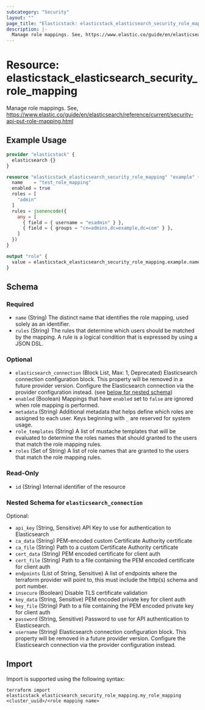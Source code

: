 ```yaml
---
subcategory: "Security"
layout: ""
page_title: "Elasticstack: elasticstack_elasticsearch_security_role_mapping Resource"
description: |-
  Manage role mappings. See, https://www.elastic.co/guide/en/elasticsearch/reference/current/security-api-put-role-mapping.html
---
```


# Resource: elasticstack_elasticsearch_security_role_mapping

Manage role mappings. See, https://www.elastic.co/guide/en/elasticsearch/reference/current/security-api-put-role-mapping.html

## Example Usage

```terraform
provider "elasticstack" {
  elasticsearch {}
}

resource "elasticstack_elasticsearch_security_role_mapping" "example" {
  name    = "test_role_mapping"
  enabled = true
  roles = [
    "admin"
  ]
  rules = jsonencode({
    any = [
      { field = { username = "esadmin" } },
      { field = { groups = "cn=admins,dc=example,dc=com" } },
    ]
  })
}

output "role" {
  value = elasticstack_elasticsearch_security_role_mapping.example.name
}
```

<!-- schema generated by tfplugindocs -->
## Schema

### Required

- `name` (String) The distinct name that identifies the role mapping, used solely as an identifier.
- `rules` (String) The rules that determine which users should be matched by the mapping. A rule is a logical condition that is expressed by using a JSON DSL.

### Optional

- `elasticsearch_connection` (Block List, Max: 1, Deprecated) Elasticsearch connection configuration block. This property will be removed in a future provider version. Configure the Elasticsearch connection via the provider configuration instead. (see [below for nested schema](#nestedblock--elasticsearch_connection))
- `enabled` (Boolean) Mappings that have `enabled` set to `false` are ignored when role mapping is performed.
- `metadata` (String) Additional metadata that helps define which roles are assigned to each user. Keys beginning with `_` are reserved for system usage.
- `role_templates` (String) A list of mustache templates that will be evaluated to determine the roles names that should granted to the users that match the role mapping rules.
- `roles` (Set of String) A list of role names that are granted to the users that match the role mapping rules.

### Read-Only

- `id` (String) Internal identifier of the resource

<a id="nestedblock--elasticsearch_connection"></a>
### Nested Schema for `elasticsearch_connection`

Optional:

- `api_key` (String, Sensitive) API Key to use for authentication to Elasticsearch
- `ca_data` (String) PEM-encoded custom Certificate Authority certificate
- `ca_file` (String) Path to a custom Certificate Authority certificate
- `cert_data` (String) PEM encoded certificate for client auth
- `cert_file` (String) Path to a file containing the PEM encoded certificate for client auth
- `endpoints` (List of String, Sensitive) A list of endpoints where the terraform provider will point to, this must include the http(s) schema and port number.
- `insecure` (Boolean) Disable TLS certificate validation
- `key_data` (String, Sensitive) PEM encoded private key for client auth
- `key_file` (String) Path to a file containing the PEM encoded private key for client auth
- `password` (String, Sensitive) Password to use for API authentication to Elasticsearch.
- `username` (String) Elasticsearch connection configuration block. This property will be removed in a future provider version. Configure the Elasticsearch connection via the provider configuration instead.

## Import

Import is supported using the following syntax:

```shell
terraform import elasticstack_elasticsearch_security_role_mapping.my_role_mapping <cluster_uuid>/<role mapping name>
```
